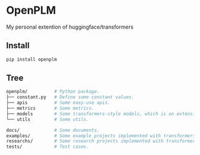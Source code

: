 # OpenPLM

My personal extention of huggingface/transformers


## Install

```sh
pip install openplm
```


## Tree

```sh
openplm/          # Python package.
├── constant.py   # Define some constant values.
├── apis          # Some easy-use apis.
├── metrics       # Some metrics.
├── models        # Some transformers-style models, which is an extension of huggingface/transformers.
└── utils         # Some utils.

docs/             # Some documents.
examples/         # Some example projects implemented with transformers or openplm.
researchs/        # Some research projects implemented with transformers or openplm.
tests/            # Test cases.
```
